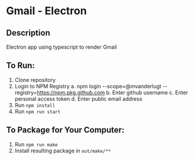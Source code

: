 # Gmail - Electron

## Description
Electron app using typescript to render Gmail

## To Run:
1. Clone repository
2. Login to NPM Registry 
  a. npm login --scope=@mvanderlugt --registry=https://npm.pkg.github.com
  b. Enter github username
  c. Enter personal access token
  d. Enter public email address
3. Run ```npm install```
4. Run ```npm run start```

## To Package for Your Computer:
1. Run ```npm run make```
2. Install resulting package in `out/make/**`
